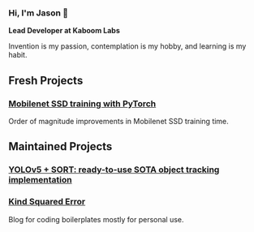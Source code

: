 ### Hi, I'm Jason 👋

**Lead Developer at Kaboom Labs**

Invention is my passion, contemplation is my hobby, and learning is my habit.

## Fresh Projects

### [Mobilenet SSD training with PyTorch](https://github.com/kaboom-labs/pytorch-ssd)
Order of magnitude improvements in Mobilenet SSD training time.



## Maintained Projects

### [YOLOv5 + SORT: ready-to-use SOTA object tracking implementation](https://github.com/tensorturtle/classy-sort-yolov5)

### [Kind Squared Error](https://tensorturtle.github.io)
Blog for coding boilerplates mostly for personal use.

<!--
**neuroquantifier/neuroquantifier** is a ✨ _special_ ✨ repository because its `README.md` (this file) appears on your GitHub profile.

Here are some ideas to get you started:

- 🔭 I’m currently working on ...
- 🌱 I’m currently learning ...
- 👯 I’m looking to collaborate on ...
- 🤔 I’m looking for help with ...
- 💬 Ask me about ...
- 📫 How to reach me: ...
- 😄 Pronouns: ...
- ⚡ Fun fact: ...
-->
